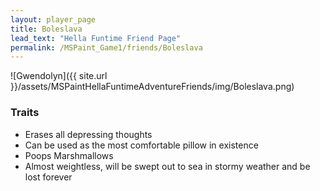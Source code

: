 ```yaml
---
layout: player_page
title: Boleslava
lead_text: "Hella Funtime Friend Page" 
permalink: /MSPaint_Game1/friends/Boleslava
---
```

![Gwendolyn]({{ site.url }}/assets/MSPaintHellaFuntimeAdventureFriends/img/Boleslava.png)

### Traits

* Erases all depressing thoughts
* Can be used as the most comfortable pillow in existence
* Poops Marshmallows
* Almost weightless, will be swept out to sea in stormy weather and be lost forever
